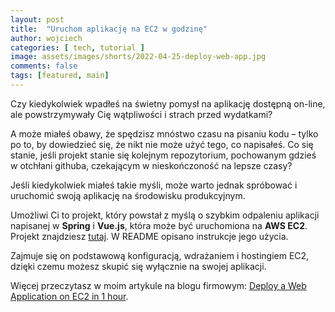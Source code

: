 ```yaml
---
layout: post
title:  "Uruchom aplikację na EC2 w godzinę"
author: wojciech
categories: [ tech, tutorial ]
image: assets/images/shorts/2022-04-25-deploy-web-app.jpg
comments: false
tags: [featured, main]
---
```


Czy kiedykolwiek wpadłeś na świetny pomysł na aplikację dostępną on-line, ale powstrzymywały Cię wątpliwości i strach
przed wydatkami?

A może miałeś obawy, że spędzisz mnóstwo czasu na pisaniu kodu – tylko po to, by dowiedzieć się, że nikt nie może użyć
tego, co napisałeś. Co się stanie, jeśli projekt stanie się kolejnym repozytorium, pochowanym gdzieś w otchłani
githuba, czekającym w nieskończoność na lepsze czasy?

Jeśli kiedykolwiek miałeś takie myśli, może warto jednak spróbować i uruchomić swoją aplikację na środowisku
produkcyjnym.

Umożliwi Ci to projekt, który powstał z myślą o szybkim odpaleniu aplikacji napisanej w __Spring__ i __Vue.js__, która
może być uruchomiona na __AWS EC2__. Projekt znajdziesz [tutaj](https://github.com/marwoj/seed-spring-vue-aws-ec2). W
README opisano instrukcje jego użycia.

Zajmuje się on podstawową konfiguracją, wdrażaniem i hostingiem EC2, dzięki czemu możesz skupić się
wyłącznie na swojej aplikacji.

Więcej przeczytasz w moim artykule na blogu firmowym: [Deploy a Web Application on EC2 in 1
hour](https://nexocode.com/blog/posts/seed-spring-vue-aws). 

